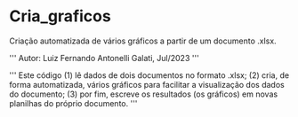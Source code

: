 # Cria_graficos
Criação automatizada de vários gráficos a partir de um documento .xlsx.

'''
Autor: Luiz Fernando Antonelli Galati,
Jul/2023
'''

'''
Este código (1) lê dados de dois documentos no formato .xlsx; (2) cria, de forma automatizada, vários gráficos para facilitar a visualização
dos dados do documento; (3) por fim, escreve os resultados (os gráficos) em novas planilhas do próprio documento.
'''
